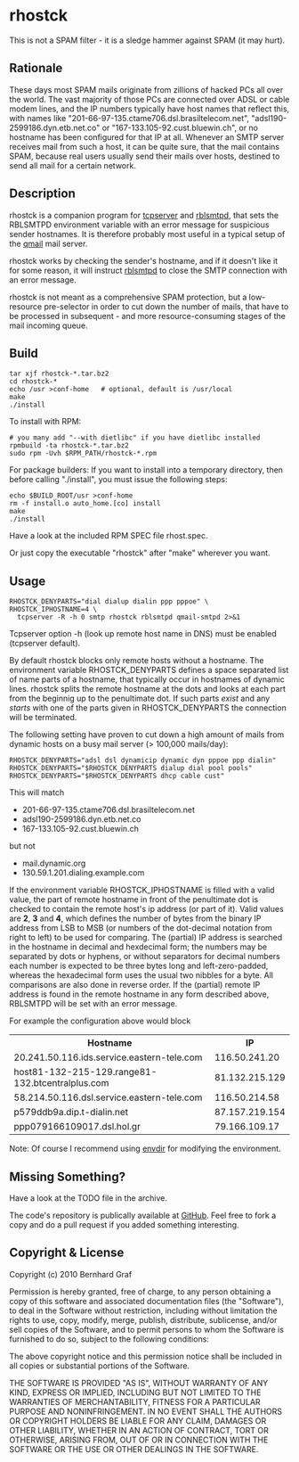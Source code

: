 rhostck
=======

This is not a SPAM filter - it is a sledge hammer against SPAM (it may hurt).


Rationale
---------

These days most SPAM mails originate from zillions of hacked PCs all over
the world. The vast majority of those PCs are connected over ADSL or cable
modem lines, and the IP numbers typically have host names that reflect this,
with names like "201-66-97-135.ctame706.dsl.brasiltelecom.net",
"adsl190-2599186.dyn.etb.net.co" or "167-133.105-92.cust.bluewin.ch",
or no hostname has been configured for that IP at all. Whenever an SMTP
server receives mail from such a host, it can be quite sure, that the mail
contains SPAM, because real users usually send their mails over hosts,
destined to send all mail for a certain network.


Description
-----------

rhostck is a companion program for [tcpserver][] and [rblsmtpd][], that
sets the RBLSMTPD environment variable with an error message for suspicious
sender hostnames. It is therefore probably most useful in a typical setup
of the [qmail][] mail server.

rhostck works by checking the sender's hostname, and if it doesn't like it
for some reason, it will instruct [rblsmtpd][] to close the SMTP connection
with an error message.

rhostck is not meant as a comprehensive SPAM protection, but a low-resource
pre-selector in order to cut down the number of mails, that have to be
processed in subsequent - and more resource-consuming stages of the mail
incoming queue.


Build
-----

    tar xjf rhostck-*.tar.bz2
    cd rhostck-*
    echo /usr >conf-home   # optional, default is /usr/local
    make
    ./install

To install with RPM:

    # you many add "--with dietlibc" if you have dietlibc installed
    rpmbuild -ta rhostck-*.tar.bz2
    sudo rpm -Uvh $RPM_PATH/rhostck-*.rpm

For package builders: If you want to install into a temporary directory,
then before calling "./install", you must issue the following steps:

    echo $BUILD_ROOT/usr >conf-home
    rm -f install.o auto_home.[co] install
    make
    ./install

Have a look at the included RPM SPEC file rhost.spec.

Or just copy the executable "rhostck" after "make" wherever you want.


Usage
-----

    RHOSTCK_DENYPARTS="dial dialup dialin ppp pppoe" \
    RHOSTCK_IPHOSTNAME=4 \
      tcpserver -R -h 0 smtp rhostck rblsmtpd qmail-smtpd 2>&1

Tcpserver option -h (look up remote host name in DNS) must be enabled
(tcpserver default).

By default rhostck blocks only remote hosts without a hostname. The
environment variable RHOSTCK_DENYPARTS defines a space separated list of
name parts of a hostname, that typically occur in hostnames of dynamic
lines. rhostck splits the remote hostname at the dots and looks at each
part from the beginnig up to the penultimate dot. If such parts
_exist_ and any _starts_ with one of the parts given in RHOSTCK_DENYPARTS
the connection will be terminated.

The following setting have proven to cut down a high amount of mails from
dynamic hosts on a busy mail server (> 100,000 mails/day):

    RHOSTCK_DENYPARTS="adsl dsl dynamicip dynamic dyn pppoe ppp dialin"
    RHOSTCK_DENYPARTS="$RHOSTCK_DENYPARTS dialup dial pool pools"
    RHOSTCK_DENYPARTS="$RHOSTCK_DENYPARTS dhcp cable cust"

This will match

- 201-66-97-135.ctame706.dsl.brasiltelecom.net
- adsl190-2599186.dyn.etb.net.co
- 167-133.105-92.cust.bluewin.ch

but not

- mail.dynamic.org
- 130.59.1.201.dialing.example.com

If the environment variable RHOSTCK_IPHOSTNAME is filled with a valid
value, the part of remote hostname in front of the penultimate dot is
checked to contain the remote host's ip address (or part of it). Valid
values are __2__, __3__ and __4__, which defines the number of bytes from
the binary IP address from LSB to MSB (or numbers of the dot-decimal
notation from right to left) to be used for comparing. The (partial) IP
address is searched in the hostname in decimal and hexdecimal form; the
numbers may be separated by dots or hyphens, or without separators for
decimal numbers each number is expected to be three bytes long and
left-zero-padded, whereas the hexadecimal form uses the usual two nibbles
for a byte. All comparisons are also done in reverse order. If the
(partial) remote IP address is found in the remote hostname in any form
described above, RBLSMTPD will be set with an error message.

For example the configuration above would block

<table>
<tr><th>Hostname</th><th>IP</th></tr>
<tr><td>20.241.50.116.ids.service.eastern-tele.com</td><td>116.50.241.20</td></tr>
<tr><td>host81-132-215-129.range81-132.btcentralplus.com</td><td>81.132.215.129</td></tr>
<tr><td>58.214.50.116.dsl.service.eastern-tele.com</td><td>116.50.214.58</td></tr>
<tr><td>p579ddb9a.dip.t-dialin.net</td><td>87.157.219.154</td></tr>
<tr><td>ppp079166109017.dsl.hol.gr</td><td>79.166.109.17</td></tr>
</table>


Note: Of course I recommend using [envdir][] for modifying the environment.


Missing Something?
------------------

Have a look at the TODO file in the archive.

The code's repository is publically available at [GitHub][]. Feel free to
fork a copy and do a pull request if you added something interesting.


Copyright & License
-------------------

Copyright (c) 2010  Bernhard Graf

Permission is hereby granted, free of charge, to any person obtaining a
copy of this software and associated documentation files (the "Software"),
to deal in the Software without restriction, including without limitation
the rights to use, copy, modify, merge, publish, distribute, sublicense,
and/or sell copies of the Software, and to permit persons to whom the
Software is furnished to do so, subject to the following conditions:

The above copyright notice and this permission notice shall be included in
all copies or substantial portions of the Software.

THE SOFTWARE IS PROVIDED "AS IS", WITHOUT WARRANTY OF ANY KIND, EXPRESS OR
IMPLIED, INCLUDING BUT NOT LIMITED TO THE WARRANTIES OF MERCHANTABILITY,
FITNESS FOR A PARTICULAR PURPOSE AND NONINFRINGEMENT. IN NO EVENT SHALL THE
AUTHORS OR COPYRIGHT HOLDERS BE LIABLE FOR ANY CLAIM, DAMAGES OR OTHER
LIABILITY, WHETHER IN AN ACTION OF CONTRACT, TORT OR OTHERWISE, ARISING
FROM, OUT OF OR IN CONNECTION WITH THE SOFTWARE OR THE USE OR OTHER
DEALINGS IN THE SOFTWARE.


[tcpserver]: http://cr.yp.to/ucspi-tcp/tcpserver.html
[rblsmtpd]: http://cr.yp.to/ucspi-tcp/rblsmtpd.html
[qmail]: http://cr.yp.to/qmail.html
[envdir]: http://cr.yp.to/daemontools/envdir.html
[GitHub]: http://github.com/augensalat/rhostck
